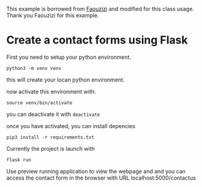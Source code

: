 This example is borrowed from [Faouzizi](https://github.com/Faouzizi/flaskCreateContactForms) and modified for this class usage.
Thank you Faouzizi for this example.

# Create a contact forms using Flask

First you need to setup your python environment.

```shell
python3 -m venv venv
```

this will create your locan python environment.

now activate this environment with:

```shell
source venv/bin/activate
```

you can deactivate it with ```deactivate```

once you have activated, you can install depencies

```shell
pip3 install -r requirements.txt
```

Currently the project is launch with

```shell
flask run
```

Use preview running application to view the webpage and 
and you can access the contact form in the browser with URL localhost:5000/contactus
